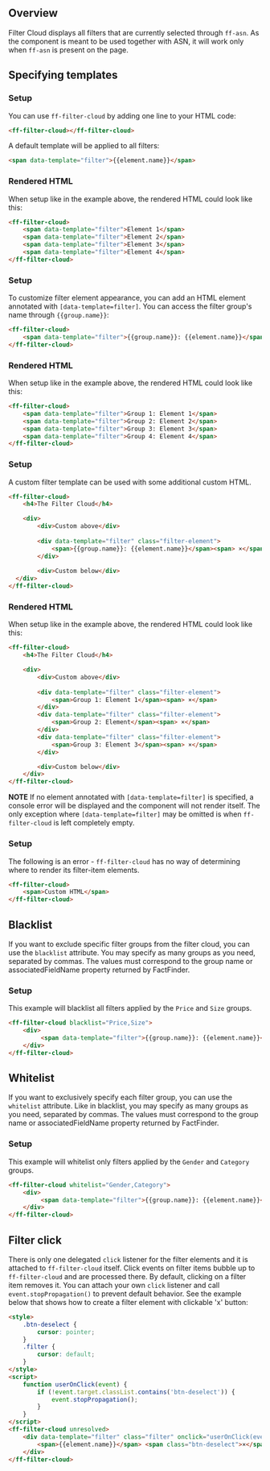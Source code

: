 ## Overview
Filter Cloud displays all filters that are currently selected through `ff-asn`. As the component is meant to be used together with ASN, it will work only when `ff-asn` is present on the page.

## Specifying templates

### Setup
You can use `ff-filter-cloud` by adding one line to your HTML code:
```html
<ff-filter-cloud></ff-filter-cloud>
```
A default template will be applied to all filters:
```html
<span data-template="filter">{{element.name}}</span>
```
### Rendered HTML
When setup like in the example above, the rendered HTML could look like this:
```html
<ff-filter-cloud>
    <span data-template="filter">Element 1</span>
    <span data-template="filter">Element 2</span>
    <span data-template="filter">Element 3</span>
    <span data-template="filter">Element 4</span>
</ff-filter-cloud>
```

### Setup
To customize filter element appearance, you can add an HTML element annotated with `[data-template=filter]`. You can access the filter group's name through `{{group.name}}`:
```html
<ff-filter-cloud>
    <span data-template="filter">{{group.name}}: {{element.name}}</span>
</ff-filter-cloud>
```
### Rendered HTML
When setup like in the example above, the rendered HTML could look like this:
```html
<ff-filter-cloud>
    <span data-template="filter">Group 1: Element 1</span>
    <span data-template="filter">Group 2: Element 2</span>
    <span data-template="filter">Group 3: Element 3</span>
    <span data-template="filter">Group 4: Element 4</span>
</ff-filter-cloud>
```

### Setup
A custom filter template can be used with some additional custom HTML.
```html
<ff-filter-cloud>
    <h4>The Filter Cloud</h4>

    <div>
        <div>Custom above</div>
        
        <div data-template="filter" class="filter-element">
            <span>{{group.name}}: {{element.name}}</span><span> ×</span>
        </div>
        
        <div>Custom below</div>
  </div>
</ff-filter-cloud>
```
### Rendered HTML
When setup like in the example above, the rendered HTML could look like this:
```html
<ff-filter-cloud>
    <h4>The Filter Cloud</h4>

    <div>
        <div>Custom above</div>
        
        <div data-template="filter" class="filter-element">
            <span>Group 1: Element 1</span><span> ×</span>
        </div>
        <div data-template="filter" class="filter-element">
            <span>Group 2: Element</span><span> ×</span>
        </div>
        <div data-template="filter" class="filter-element">
            <span>Group 3: Element 3</span><span> ×</span>
        </div>

        <div>Custom below</div>
    </div>
</ff-filter-cloud>
```

**NOTE** If no element annotated with `[data-template=filter]` is specified, a console error will be displayed and the component will not render itself.
The only exception where `[data-template=filter]` may be omitted is when `ff-filter-cloud` is left completely empty.

### Setup
The following is an error - `ff-filter-cloud` has no way of determining where to render its filter-item elements.
```html
<ff-filter-cloud>
    <span>Custom HTML</span>
</ff-filter-cloud>
```

## Blacklist
If you want to exclude specific filter groups from the filter cloud, you can use the `blacklist` attribute. You may specify 
as many groups as you need, separated by commas. The values must correspond to the group name or associatedFieldName property returned by FactFinder.

### Setup
This example will blacklist all filters applied by the `Price` and `Size` groups.
```html
<ff-filter-cloud blacklist="Price,Size">
    <div>
         <span data-template="filter">{{group.name}}: {{element.name}}</span>
    </div>
</ff-filter-cloud>
```

## Whitelist
If you want to exclusively specify each filter group, you can use the `whitelist` attribute. Like in blacklist, you may specify 
as many groups as you need, separated by commas. The values must correspond to the group name or associatedFieldName property returned by FactFinder.

### Setup
This example will whitelist only filters applied by the `Gender` and `Category` groups.
```html
<ff-filter-cloud whitelist="Gender,Category">
    <div>
         <span data-template="filter">{{group.name}}: {{element.name}}</span>
    </div>
</ff-filter-cloud>
```

## Filter click
There is only one delegated `click` listener for the filter elements and it is attached to `ff-filter-cloud` itself. Click events on filter items bubble up to `ff-filter-cloud` 
and are processed there. By default, clicking on a filter item removes it. You can attach your own `click` listener and call `event.stopPropagation()` to prevent default behavior. 
See the example below that shows how to create a filter element with clickable 'x' button:
```html
<style>
    .btn-deselect {
        cursor: pointer;
    }
    .filter {
        cursor: default;
    }
</style>
<script>
    function userOnClick(event) {
        if (!event.target.classList.contains('btn-deselect')) {
            event.stopPropagation();
        }
    }
</script>
<ff-filter-cloud unresolved>
    <div data-template="filter" class="filter" onclick="userOnClick(event)">
        <span>{{element.name}}</span> <span class="btn-deselect">×</span>
    </div>
</ff-filter-cloud>
```
